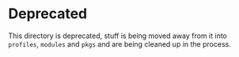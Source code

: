 # Deprecated

This directory is deprecated, stuff is being moved away from it into `profiles`,
`modules` and `pkgs` and are being cleaned up in the process.
